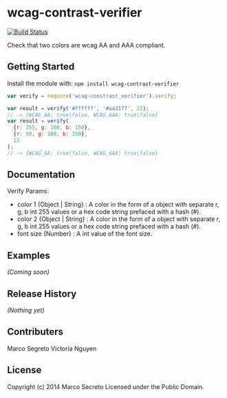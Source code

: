 # wcag-contrast-verifier

[![Build Status](https://secure.travis-ci.org/msecret/wcag-contrast-verifier.png?branch=master)](http://travis-ci.org/msecret/wcag-contrast-verifier)

Check that two colors are wcag AA and AAA compliant.

## Getting Started
Install the module with: `npm install wcag-contrast-verifier`

```javascript
var verify = require('wcag-constrast_verifier').verify;

var result = verify('#ffffff', '#aa3177', 22);
// -> {WCAG_AA: true|false, WCAG_AAA: true|false}
var result = verify(
  {r: 255, g: 100, b: 150},
  {r: 50, g: 100, b: 150},
  12
);
// -> {WCAG_AA: true|false, WCAG_AAA: true|false}

```

## Documentation
Verify
Params:
* color 1 {Object | String} : A color in the form of a object with separate r,
  g, b int 255 values or a hex code string prefaced with a hash (#).
* color 2 {Object | String} : A color in the form of a object with separate r,
  g, b int 255 values or a hex code string prefaced with a hash (#).
* font size {Number} : A int value of the font size.

## Examples
_(Coming soon)_

## Release History
_(Nothing yet)_

## Contributers
Marco Segreto
Victoria Nguyen

## License
Copyright (c) 2014 Marco Secreto
Licensed under the Public Domain.
